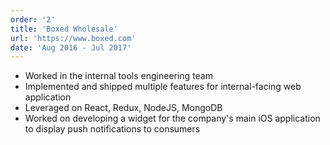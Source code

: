 ```yaml
---
order: '2'
title: 'Boxed Wholesale'
url: 'https://www.boxed.com'
date: 'Aug 2016 - Jul 2017'
---
```


- Worked in the internal tools engineering team
- Implemented and shipped multiple features for internal-facing web application 
- Leveraged on React, Redux, NodeJS, MongoDB
- Worked on developing a widget for the company's main iOS application to display push notifications to consumers
